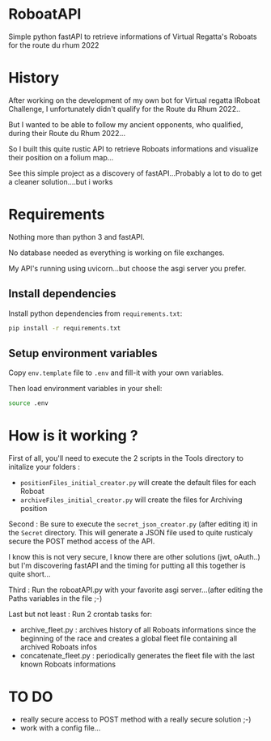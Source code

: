 # RoboatAPI
Simple python fastAPI to retrieve informations of Virtual Regatta's Roboats for the route du rhum 2022

# History
After working on the development of my own bot for Virtual regatta IRoboat Challenge, I unfortunately didn't qualify for the Route du Rhum 2022..

But I wanted to be able to follow my ancient opponents, who qualified, during their Route du Rhum 2022...

So I built this quite rustic API to retrieve Roboats informations and visualize their position on a folium map...

See this simple project as a discovery of fastAPI...Probably a lot to do to get a cleaner solution....but i works

# Requirements

Nothing more than python 3 and fastAPI.

No database needed as everything is working on file exchanges.

My API's running using uvicorn...but choose the asgi server you prefer.

## Install dependencies

Install python dependencies from `requirements.txt`:
```bash
pip install -r requirements.txt
```

## Setup environment variables

Copy `env.template` file to `.env` and fill-it with your own variables.

Then load environment variables in your shell:
```bash
source .env
```

# How is it working ?

First of all, you'll need to execute the 2 scripts in the Tools directory to initalize your folders :
  * `positionFiles_initial_creator.py` will create the default files for each Roboat
  * `archiveFiles_initial_creator.py` will create the files for Archiving position

Second : Be sure to execute the `secret_json_creator.py` (after editing it) in the `Secret` directory. This will generate a JSON file used to quite rusticaly secure the POST method access of the API.

I know this is not very secure, I know there are other solutions (jwt, oAuth..) but I'm discovering fastAPI and the timing for putting all this together is quite short...

Third : Run the roboatAPI.py with your favorite asgi server...(after editing the Paths variables in the file ;-)

Last but not least : Run 2 crontab tasks for:
 - archive_fleet.py : archives history of all Roboats informations since the beginning of the race and creates a global fleet file containing all archived Roboats infos
 - concatenate_fleet.py : periodically generates the fleet file with the last known Roboats informations

# TO DO

* really secure access to POST method with a really secure solution ;-)
* work with a config file...

